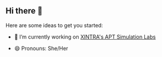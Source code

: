 ## Hi there 👋


Here are some ideas to get you started:

- 🔭 I’m currently working on [XINTRA's APT Simulation Labs](https://www.xintra.org/)
 <!--- 🌱 I’m currently learning ...
- 📫 How to reach me: ... -->
- 😄 Pronouns: She/Her

